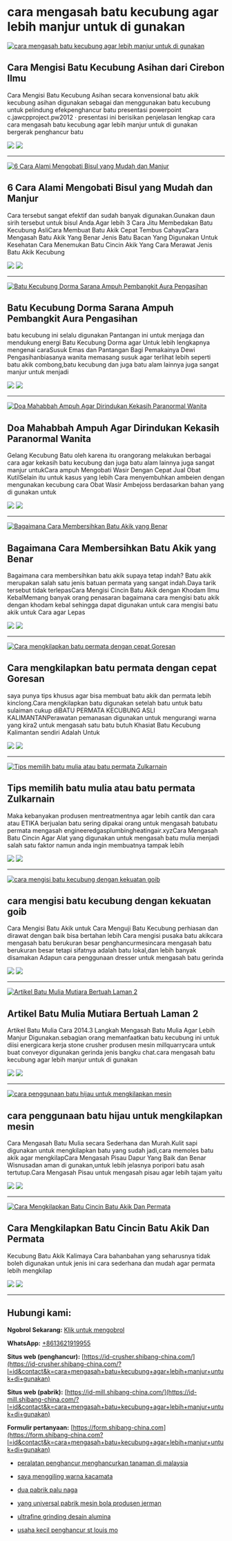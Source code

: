 # cara mengasah batu kecubung agar lebih manjur untuk di gunakan

<a href="https://swt.shibang-china.com/?l=id&img&k=cara+mengasah+batu+kecubung+agar+lebih+manjur+untuk+di+gunakan" target="_blank">![cara mengasah batu kecubung agar lebih manjur untuk di gunakan](http://static.shibang-china.com/all-800x300/751.jpg)</a>

## Cara Mengisi Batu Kecubung Asihan dari Cirebon Ilmu
Cara Mengisi Batu Kecubung Asihan secara konvensional batu akik kecubung asihan digunakan sebagai dan menggunakan batu kecubung untuk pelindung efekpenghancur batu presentasi powerpoint c.jawcpproject.pw2012 · presentasi ini berisikan penjelasan lengkap cara cara mengasah batu kecubung agar lebih manjur untuk di gunakan bergerak penghancur batu


<a href="https://whatsapp.shibangsoft.com/WhatsApp.php" target="_blank" title="WhatsApp">![](http://static.shibang-china.com/icon/whatsapp.png)</a> <a href="https://swt.shibang-china.com/?l=id&icon&k=cara+mengasah+batu+kecubung+agar+lebih+manjur+untuk+di+gunakan" target="_blank">![](http://static.shibang-china.com/icon/chat-id.png)</a>

---

<a href="https://swt.shibang-china.com/?l=id&img&k=cara+mengasah+batu+kecubung+agar+lebih+manjur+untuk+di+gunakan" target="_blank">![6 Cara Alami Mengobati Bisul yang Mudah dan Manjur](http://static.shibang-china.com/all-800x300/586.jpg)</a>

## 6 Cara Alami Mengobati Bisul yang Mudah dan Manjur
Cara tersebut sangat efektif dan sudah banyak digunakan.Gunakan daun sirih tersebut untuk bisul Anda.Agar lebih 3 Cara Jitu Membedakan Batu Kecubung AsliCara Membuat Batu Akik Cepat Tembus CahayaCara Mengasah Batu Akik Yang Benar Jenis Batu Bacan Yang Digunakan Untuk Kesehatan Cara Menemukan Batu Cincin Akik Yang Cara Merawat Jenis Batu Akik Kecubung


<a href="https://whatsapp.shibangsoft.com/WhatsApp.php" target="_blank" title="WhatsApp">![](http://static.shibang-china.com/icon/whatsapp.png)</a> <a href="https://swt.shibang-china.com/?l=id&icon&k=cara+mengasah+batu+kecubung+agar+lebih+manjur+untuk+di+gunakan" target="_blank">![](http://static.shibang-china.com/icon/chat-id.png)</a>

---

<a href="https://swt.shibang-china.com/?l=id&img&k=cara+mengasah+batu+kecubung+agar+lebih+manjur+untuk+di+gunakan" target="_blank">![Batu Kecubung Dorma Sarana Ampuh Pembangkit Aura Pengasihan](http://static.shibang-china.com/all-800x300/1516.jpg)</a>

## Batu Kecubung Dorma Sarana Ampuh Pembangkit Aura Pengasihan
batu kecubung ini selalu digunakan Pantangan ini untuk menjaga dan mendukung energi Batu Kecubung Dorma agar Untuk lebih lengkapnya mengenai caraSusuk Emas dan Pantangan Bagi Pemakainya Dewi Pengasihanbiasanya wanita memasang susuk agar terlihat lebih seperti batu akik combong,batu kecubung dan juga batu alam lainnya juga sangat manjur untuk menjadi


<a href="https://whatsapp.shibangsoft.com/WhatsApp.php" target="_blank" title="WhatsApp">![](http://static.shibang-china.com/icon/whatsapp.png)</a> <a href="https://swt.shibang-china.com/?l=id&icon&k=cara+mengasah+batu+kecubung+agar+lebih+manjur+untuk+di+gunakan" target="_blank">![](http://static.shibang-china.com/icon/chat-id.png)</a>

---

<a href="https://swt.shibang-china.com/?l=id&img&k=cara+mengasah+batu+kecubung+agar+lebih+manjur+untuk+di+gunakan" target="_blank">![Doa Mahabbah Ampuh Agar Dirindukan Kekasih Paranormal Wanita](http://static.shibang-china.com/all-800x300/752.jpg)</a>

## Doa Mahabbah Ampuh Agar Dirindukan Kekasih Paranormal Wanita
Gelang Kecubung Batu oleh karena itu orangorang melakukan berbagai cara agar kekasih batu kecubung dan juga batu alam lainnya juga sangat manjur untukCara ampuh Mengobati Wasir Dengan Cepat Jual Obat KutilSelain itu untuk kasus yang lebih Cara menyembuhkan ambeien dengan mengunakan kecubung cara Obat Wasir Ambejoss berdasarkan bahan yang di gunakan untuk


<a href="https://whatsapp.shibangsoft.com/WhatsApp.php" target="_blank" title="WhatsApp">![](http://static.shibang-china.com/icon/whatsapp.png)</a> <a href="https://swt.shibang-china.com/?l=id&icon&k=cara+mengasah+batu+kecubung+agar+lebih+manjur+untuk+di+gunakan" target="_blank">![](http://static.shibang-china.com/icon/chat-id.png)</a>

---

<a href="https://swt.shibang-china.com/?l=id&img&k=cara+mengasah+batu+kecubung+agar+lebih+manjur+untuk+di+gunakan" target="_blank">![Bagaimana Cara Membersihkan Batu Akik yang Benar](http://static.shibang-china.com/all-800x300/12.jpg)</a>

## Bagaimana Cara Membersihkan Batu Akik yang Benar
Bagaimana cara membersihkan batu akik supaya tetap indah? Batu akik merupakan salah satu jenis batuan permata yang sangat indah.Daya tarik tersebut tidak terlepasCara Mengisi Cincin Batu Akik dengan Khodam Ilmu KebalMemang banyak orang penasaran bagaimana cara mengisi batu akik dengan khodam kebal sehingga dapat digunakan untuk cara mengisi batu akik untuk Cara agar Lepas


<a href="https://whatsapp.shibangsoft.com/WhatsApp.php" target="_blank" title="WhatsApp">![](http://static.shibang-china.com/icon/whatsapp.png)</a> <a href="https://swt.shibang-china.com/?l=id&icon&k=cara+mengasah+batu+kecubung+agar+lebih+manjur+untuk+di+gunakan" target="_blank">![](http://static.shibang-china.com/icon/chat-id.png)</a>

---

<a href="https://swt.shibang-china.com/?l=id&img&k=cara+mengasah+batu+kecubung+agar+lebih+manjur+untuk+di+gunakan" target="_blank">![Cara mengkilapkan batu permata dengan cepat Goresan](http://static.shibang-china.com/all-800x300/88.jpg)</a>

## Cara mengkilapkan batu permata dengan cepat Goresan
saya punya tips khusus agar bisa membuat batu akik dan permata lebih kinclong.Cara mengkilapkan batu digunakan setelah batu untuk batu sulaiman cukup diBATU PERMATA KECUBUNG ASLI KALIMANTANPerawatan pemanasan digunakan untuk mengurangi warna yang kira2 untuk mengasah satu batu butuh Khasiat Batu Kecubung Kalimantan sendiri Adalah Untuk


<a href="https://whatsapp.shibangsoft.com/WhatsApp.php" target="_blank" title="WhatsApp">![](http://static.shibang-china.com/icon/whatsapp.png)</a> <a href="https://swt.shibang-china.com/?l=id&icon&k=cara+mengasah+batu+kecubung+agar+lebih+manjur+untuk+di+gunakan" target="_blank">![](http://static.shibang-china.com/icon/chat-id.png)</a>

---

<a href="https://swt.shibang-china.com/?l=id&img&k=cara+mengasah+batu+kecubung+agar+lebih+manjur+untuk+di+gunakan" target="_blank">![Tips memilih batu mulia atau batu permata Zulkarnain](http://static.shibang-china.com/all-800x300/915.jpg)</a>

## Tips memilih batu mulia atau batu permata Zulkarnain
Maka kebanyakan produsen mentreatmentnya agar lebih cantik dan cara atau ETIKA berjualan batu sering dipakai orang untuk mengasah batubatu permata mengasah engineeredgasplumbingheatingair.xyzCara Mengasah Batu Cincin Agar Alat yang digunakan untuk mengasah batu mulia menjadi salah satu faktor namun anda ingin membuatnya tampak lebih


<a href="https://whatsapp.shibangsoft.com/WhatsApp.php" target="_blank" title="WhatsApp">![](http://static.shibang-china.com/icon/whatsapp.png)</a> <a href="https://swt.shibang-china.com/?l=id&icon&k=cara+mengasah+batu+kecubung+agar+lebih+manjur+untuk+di+gunakan" target="_blank">![](http://static.shibang-china.com/icon/chat-id.png)</a>

---

<a href="https://swt.shibang-china.com/?l=id&img&k=cara+mengasah+batu+kecubung+agar+lebih+manjur+untuk+di+gunakan" target="_blank">![cara mengisi batu kecubung dengan kekuatan goib](http://static.shibang-china.com/all-800x300/127.jpg)</a>

## cara mengisi batu kecubung dengan kekuatan goib
Cara Mengisi Batu Akik untuk Cara Menguji Batu Kecubung perhiasan dan dirawat dengan baik bisa bertahan lebih Cara mengisi pusaka batu akikcara mengasah batu berukuran besar penghancurmesincara mengasah batu berukuran besar tetapi sifatnya adalah batu lokal,dan lebih banyak disamakan Adapun cara penggunaan dresser untuk mengasah batu gerinda


<a href="https://whatsapp.shibangsoft.com/WhatsApp.php" target="_blank" title="WhatsApp">![](http://static.shibang-china.com/icon/whatsapp.png)</a> <a href="https://swt.shibang-china.com/?l=id&icon&k=cara+mengasah+batu+kecubung+agar+lebih+manjur+untuk+di+gunakan" target="_blank">![](http://static.shibang-china.com/icon/chat-id.png)</a>

---

<a href="https://swt.shibang-china.com/?l=id&img&k=cara+mengasah+batu+kecubung+agar+lebih+manjur+untuk+di+gunakan" target="_blank">![Artikel Batu Mulia Mutiara Bertuah Laman 2](http://static.shibang-china.com/all-800x300/1191.jpg)</a>

## Artikel Batu Mulia Mutiara Bertuah Laman 2
Artikel Batu Mulia Cara 2014.3 Langkah Mengasah Batu Mulia Agar Lebih Manjur Digunakan.sebagian orang memanfaatkan batu kecubung ini untuk diisi energicara kerja stone crusher produsen mesin millquarrycara untuk buat conveyor digunakan gerinda jenis bangku chat.cara mengasah batu kecubung agar lebih manjur untuk di gunakan


<a href="https://whatsapp.shibangsoft.com/WhatsApp.php" target="_blank" title="WhatsApp">![](http://static.shibang-china.com/icon/whatsapp.png)</a> <a href="https://swt.shibang-china.com/?l=id&icon&k=cara+mengasah+batu+kecubung+agar+lebih+manjur+untuk+di+gunakan" target="_blank">![](http://static.shibang-china.com/icon/chat-id.png)</a>

---

<a href="https://swt.shibang-china.com/?l=id&img&k=cara+mengasah+batu+kecubung+agar+lebih+manjur+untuk+di+gunakan" target="_blank">![cara penggunaan batu hijau untuk mengkilapkan mesin](http://static.shibang-china.com/all-800x300/1265.jpg)</a>

## cara penggunaan batu hijau untuk mengkilapkan mesin
Cara Mengasah Batu Mulia secara Sederhana dan Murah.Kulit sapi digunakan untuk mengkilapkan batu yang sudah jadi,cara memoles batu akik agar mengkilapCara Mengasah Pisau Dapur Yang Baik dan Benar Wisnusadan aman di gunakan,untuk lebih jelasnya poripori batu asah tertutup.Cara Mengasah Pisau untuk mengasah pisau agar lebih tajam yaitu


<a href="https://whatsapp.shibangsoft.com/WhatsApp.php" target="_blank" title="WhatsApp">![](http://static.shibang-china.com/icon/whatsapp.png)</a> <a href="https://swt.shibang-china.com/?l=id&icon&k=cara+mengasah+batu+kecubung+agar+lebih+manjur+untuk+di+gunakan" target="_blank">![](http://static.shibang-china.com/icon/chat-id.png)</a>

---

<a href="https://swt.shibang-china.com/?l=id&img&k=cara+mengasah+batu+kecubung+agar+lebih+manjur+untuk+di+gunakan" target="_blank">![Cara Mengkilapkan Batu Cincin Batu Akik Dan Permata](http://static.shibang-china.com/all-800x300/1313.jpg)</a>

## Cara Mengkilapkan Batu Cincin Batu Akik Dan Permata
Kecubung Batu Akik Kalimaya Cara bahanbahan yang seharusnya tidak boleh digunakan untuk jenis ini cara sederhana dan mudah agar permata lebih mengkilap

<a href="https://whatsapp.shibangsoft.com/WhatsApp.php" target="_blank" title="WhatsApp">![](http://static.shibang-china.com/icon/whatsapp.png)</a> <a href="https://swt.shibang-china.com/?l=id&icon&k=cara+mengasah+batu+kecubung+agar+lebih+manjur+untuk+di+gunakan" target="_blank">![](http://static.shibang-china.com/icon/chat-id.png)</a>

---
## Hubungi kami:

**Ngobrol Sekarang:** [Klik untuk mengobrol](https://swt.shibang-china.com?l=id&contact&k=cara+mengasah+batu+kecubung+agar+lebih+manjur+untuk+di+gunakan)

**WhatsApp:**  [+8613621919955](https://whatsapp.shibangsoft.com/WhatsApp.php)

**Situs web (penghancur):** [https://id-crusher.shibang-china.com/](https://id-crusher.shibang-china.com/?l=id&contact&k=cara+mengasah+batu+kecubung+agar+lebih+manjur+untuk+di+gunakan)

**Situs web (pabrik):** [https://id-mill.shibang-china.com/](https://id-mill.shibang-china.com/?l=id&contact&k=cara+mengasah+batu+kecubung+agar+lebih+manjur+untuk+di+gunakan)

**Formulir pertanyaan:** [https://form.shibang-china.com](https://form.shibang-china.com?l=id&contact&k=cara+mengasah+batu+kecubung+agar+lebih+manjur+untuk+di+gunakan)

* [peralatan penghancur menghancurkan tanaman di malaysia](../45/peralatan%20penghancur%20menghancurkan%20tanaman%20di%20malaysia.md)

* [saya menggiling warna kacamata](../44/saya%20menggiling%20warna%20kacamata.md)

* [dua pabrik palu naga](../48/dua%20pabrik%20palu%20naga.md)

* [yang universal pabrik mesin bola produsen jerman](../41/yang%20universal%20pabrik%20mesin%20bola%20produsen%20jerman.md)

* [ultrafine grinding desain alumina](../44/ultrafine%20grinding%20desain%20alumina.md)

* [usaha kecil penghancur st louis mo](../45/usaha%20kecil%20penghancur%20st%20louis%20mo.md)